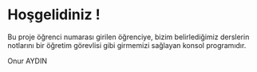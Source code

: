 # Hoşgelidiniz ! 

Bu proje öğrenci numarası girilen öğrenciye, bizim belirlediğimiz derslerin notlarını bir öğretim görevlisi gibi girmemizi sağlayan konsol programıdır.


Onur AYDIN

